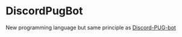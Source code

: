 # DiscordPugBot
New programming language but same principle as [Discord-PUG-bot](https://github.com/deltarod/Discord-PUG-bot)